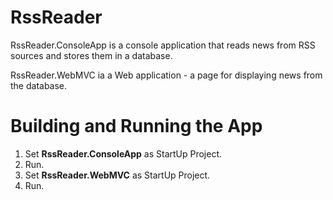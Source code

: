 # RssReader

RssReader.ConsoleApp is a console application that reads news from RSS sources and stores them in a database.

RssReader.WebMVC ia a Web application - a page for displaying news from the database.

# Building and Running the App

1. Set **RssReader.ConsoleApp** as StartUp Project.
2. Run.
3. Set **RssReader.WebMVC** as StartUp Project.
4. Run.
